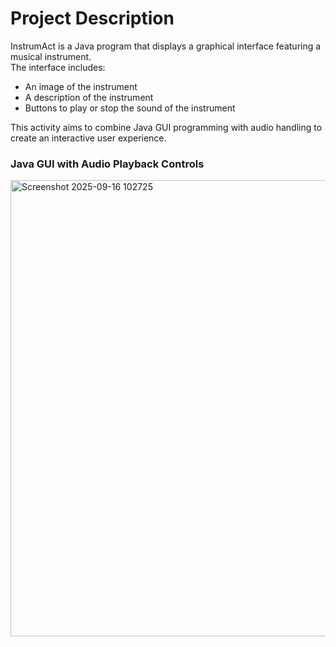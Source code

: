 # **Project Description**

InstrumAct is a Java program that displays a graphical interface featuring a musical instrument.  
The interface includes:

- An image of the instrument
- A description of the instrument
- Buttons to play or stop the sound of the instrument

This activity aims to combine Java GUI programming with audio handling to create an interactive user experience.

### Java GUI with Audio Playback Controls
<img width="1404" height="730" alt="Screenshot 2025-09-16 102725" src="https://github.com/user-attachments/assets/86ae31cf-9a8b-4c22-a74a-2d570ec62eff" /></img>
